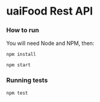 # uaiFood Rest API

### How to run

You will need Node and NPM, then:

`npm install`

`npm start`

### Running tests

`npm test`
